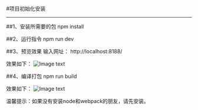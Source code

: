 #项目初始化安装
***
 ##1、安装所需要的包
   npm install

 ##2、运行指令
   npm run dev

 ##3、预览效果
   输入网址： http://localhost:8188/
   
   效果如下：
   ![Image text](https://github.com/duanliang920/webpack-website/blob/master/dev.jpg)

 ##4、编译打包
   npm run build
   
   效果如下：
   ![Image text](https://github.com/duanliang920/webpack-website/blob/master/build.gif)

温馨提示：如果没有安装node和webpack的朋友，请先安装。


